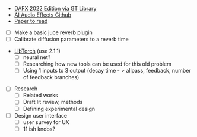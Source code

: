 - [DAFX 2022 Edition via GT Library](https://galileo-gatech.primo.exlibrisgroup.com/permalink/01GALI_GIT/j1hv6p/alma9915021260202947)
- [AI Audio Effects Github](https://github.com/yeeking/ai-enhanced-audio-book)
- [Paper to read](https://github.gatech.edu/MUSI8001-Fall2024/Ryan-Baker/blob/main/Bibliography/Analyzing%20Published%20Research%20/PDFs/Automatic_Impulse_Response_Matching_for_Reverb_Plugins__doc.pdf)
- [ ] Make a basic juce reverb plugin
- [ ] Calibrate diffusion parameters to a reverb time
- [LibTorch](https://download.pytorch.org/libtorch/cpu/) (use 2.1.1)
  - [ ] neural net?
  - [ ] Researching how new tools can be used for this old problem
  - [ ] Using 1 inputs to 3 output (decay time - > allpass, feedback, number of feedback branches)
- [ ] Research
  - [ ] Related works
  - [ ] Draft lit review, methods
  - [ ] Defining experimental design
- [ ] Design user interface
  - [ ] user survey for UX
  - [ ] 11 ish knobs?
